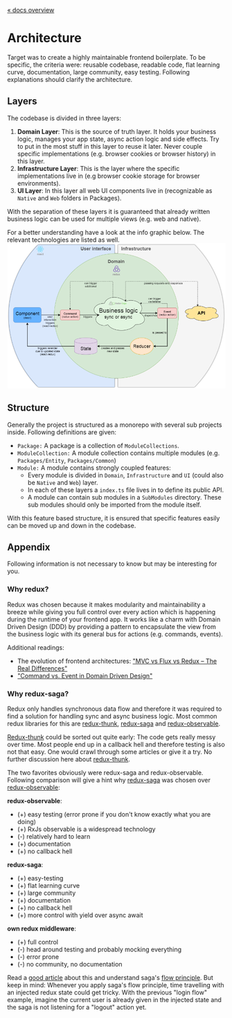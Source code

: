 [« docs overview](../README.md)

# Architecture
Target was to create a highly maintainable frontend boilerplate.
To be specific, the criteria were: reusable codebase, readable code, flat learning curve, documentation, large community, easy testing.
Following explanations should clarify the architecture.

## Layers
The codebase is divided in three layers:
1. **Domain Layer**: This is the source of truth layer. It holds your business logic, manages your app state, async action logic and side effects. Try to put in the most stuff in this layer to reuse it later. Never couple specific implementations (e.g. browser cookies or browser history) in this layer.
2. **Infrastructure Layer**: This is the layer where the specific implementations live in (e.g browser cookie storage for browser environments).
3. **UI Layer**: In this layer all web UI components live in (recognizable as `Native` and `Web` folders in Packages).

With the separation of these layers it is guaranteed that already written business logic can be used for multiple views (e.g. web and native).

For a better understanding have a look at the info graphic below. The relevant technologies are listed as well.
![DDD info graphic](assets/architecture.png)

## Structure
Generally the project is structured as a monorepo with several sub projects inside.
Following definitions are given:

- `Package:` A package is a collection of `ModuleCollections`.
- `ModuleCollection:` A module collection contains multiple modules (e.g. `Packages/Entity`, `Packages/Common`)
- `Module:` A module contains strongly coupled features:
    - Every module is divided in `Domain`, `Infrastructure` and `UI` (could also be `Native` and `Web`) layer.
    - In each of these layers a `index.ts` file lives in to define its public API.
    - A module can contain sub modules in a `SubModules` directory.
    These sub modules should only be imported from the module itself.

With this feature based structure, it is ensured that specific features easily can be moved up and down in the codebase.

## Appendix
Following information is not necessary to know but may be interesting for you.

### Why redux?
Redux was chosen because it makes modularity and maintainability a breeze while giving you full control over every action which is happening during the runtime of your frontend app.
It works like a charm with Domain Driven Design (DDD) by providing a pattern to encapsulate the view from the business logic with its general bus for actions (e.g. commands, events).

Additional readings:
- The evolution of frontend architectures: ["MVC vs Flux vs Redux – The Real Differences"](https://www.clariontech.com/blog/mvc-vs-flux-vs-redux-the-real-differences)
- ["Command vs. Event in Domain Driven Design"](https://medium.com/ingeniouslysimple/command-vs-event-in-domain-driven-design-be6c45be52a9)

### Why redux-saga?
Redux only handles synchronous data flow and therefore it was required to find a solution for handling sync and async business logic.
Most common redux libraries for this are [redux-thunk](https://www.npmjs.com/package/redux-thunk), [redux-saga](http://redux-saga.js.org) and [redux-observable](http://redux-observable.js.org).

[Redux-thunk](https://www.npmjs.com/package/redux-thunk) could be sorted out quite early:
The code gets really messy over time. Most people end up in a callback hell and therefore testing is also not that easy.
One would crawl through some articles or give it a try. No further discussion here about [redux-thunk](https://www.npmjs.com/package/redux-thunk).

The two favorites obviously were redux-saga and redux-observable.
Following comparison will give a hint why [redux-saga](http://redux-saga.js.org) was chosen over [redux-observable](http://redux-observable.js.org):

**redux-observable**:
- (+) easy testing (error prone if you don't know exactly what you are doing)
- (+) RxJs observable is a widespread technology
- (-) relatively hard to learn
- (+) documentation
- (+) no callback hell

**redux-saga**:
- (+) easy-testing
- (+) flat learning curve
- (+) large community
- (+) documentation
- (+) no callback hell
- (+) more control with yield over async await

**own redux middleware**:
- (+) full control 
- (-) head around testing and probably mocking everything
- (-) error prone
- (-) no community, no documentation

Read a [good article](https://shift.infinite.red/redux-observable-epics-vs-redux-sagas-8e53610c0eda)
about this and understand saga's [flow principle](https://redux-saga.js.org/docs/advanced/NonBlockingCalls.html).
But keep in mind: Whenever you apply saga's flow principle, time travelling with an injected
redux state could get tricky. With the previous "login flow" example, imagine the current user is already given in the injected state
and the saga is not listening for a "logout" action yet.
